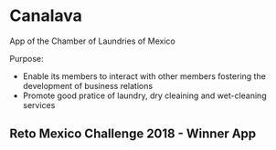 # Canalava
App of the Chamber of Laundries of Mexico

Purpose:

- Enable its members to interact with other members fostering the development of business relations
- Promote good pratice of laundry, dry cleaining and wet-cleaning services

## Reto Mexico Challenge 2018 - Winner App

